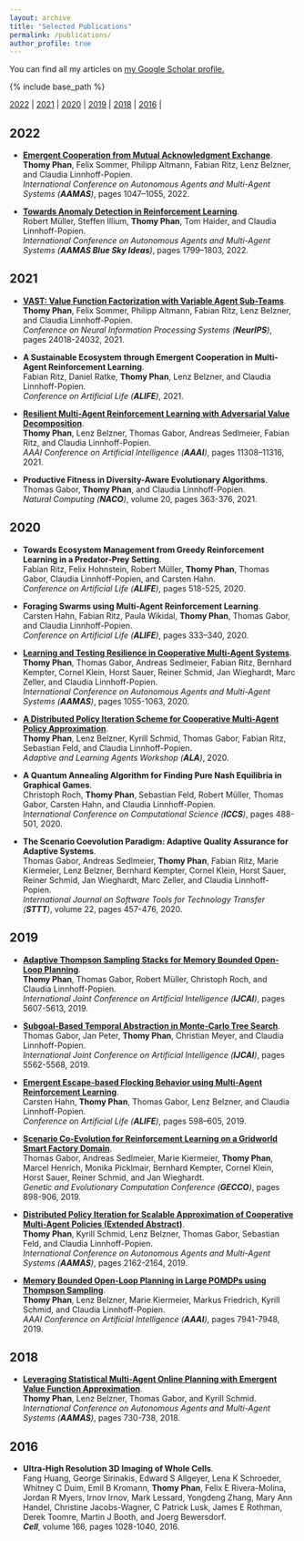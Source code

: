 ```yaml
---
layout: archive
title: "Selected Publications"
permalink: /publications/
author_profile: true
---
```


You can find all my articles on <u><a href="https://scholar.google.de/citations?user=yny05hUAAAAJ">my Google Scholar profile</a>.</u>

{% include base_path %}

[2022](#year2022) | [2021](#year2021) | [2020](#year2020) | [2019](#year2019) | [2018](year2018) | [2016](#year2016) |

## <a name="year2022"></a> 2022
* [**Emergent Cooperation from Mutual Acknowledgment Exchange**](http://thomyphan.github.io/files/2022-aamas.pdf).     
    **Thomy Phan**, Felix Sommer, Philipp Altmann, Fabian Ritz, Lenz Belzner, and Claudia Linnhoff-Popien.     
    <i>International Conference on Autonomous Agents and Multi-Agent Systems (**AAMAS**)</i>, pages 1047–1055, 2022.

* [**Towards Anomaly Detection in Reinforcement Learning**](http://thomyphan.github.io/files/2022-aamas-bluesky.pdf).     
    Robert Müller, Steffen Illium, **Thomy Phan**, Tom Haider, and Claudia Linnhoff-Popien.      
    <i>International Conference on Autonomous Agents and Multi-Agent Systems (**AAMAS Blue Sky Ideas**)</i>, pages 1799–1803, 2022.

## <a name="year2021"></a> 2021

* [**VAST: Value Function Factorization with Variable Agent Sub-Teams**](http://thomyphan.github.io/files/2021-neurips.pdf).     
    **Thomy Phan**, Felix Sommer, Philipp Altmann, Fabian Ritz, Lenz Belzner, and Claudia Linnhoff-Popien.     
    <i>Conference on Neural Information Processing Systems (**NeurIPS**)</i>, pages 24018-24032, 2021.

* **A Sustainable Ecosystem through Emergent Cooperation in Multi-Agent Reinforcement Learning**.     
    Fabian Ritz, Daniel Ratke, **Thomy Phan**, Lenz Belzner, and Claudia Linnhoff-Popien.      
    <i>Conference on Artificial Life (**ALIFE**)</i>, 2021.

* [**Resilient Multi-Agent Reinforcement Learning with Adversarial Value Decomposition**](http://thomyphan.github.io/files/2021-aaai.pdf).     
    **Thomy Phan**, Lenz Belzner, Thomas Gabor, Andreas Sedlmeier, Fabian Ritz, and Claudia Linnhoff-Popien.      
    <i>AAAI Conference on Artificial Intelligence (**AAAI**)</i>, pages 11308–11316, 2021.

* **Productive Fitness in Diversity-Aware Evolutionary Algorithms**.     
    Thomas Gabor, **Thomy Phan**, and Claudia Linnhoff-Popien.      
    <i>Natural Computing (**NACO**)</i>, volume 20, pages 363-376, 2021.

## <a name="year2020"></a> 2020

* **Towards Ecosystem Management from Greedy Reinforcement Learning in a Predator-Prey Setting**.     
    Fabian Ritz, Felix Hohnstein, Robert Müller, **Thomy Phan**, Thomas Gabor, Claudia Linnhoff-Popien, and Carsten Hahn.     
    <i>Conference on Artificial Life (**ALIFE**)</i>, pages 518-525, 2020.

* **Foraging Swarms using Multi-Agent Reinforcement Learning**.     
    Carsten Hahn, Fabian Ritz, Paula Wikidal, **Thomy Phan**, Thomas Gabor, and Claudia Linnhoff-Popien.      
    <i>Conference on Artificial Life (**ALIFE**)</i>, pages 333–340, 2020.

* [**Learning and Testing Resilience in Cooperative Multi-Agent Systems**](http://thomyphan.github.io/files/2020-aamas.pdf).     
    **Thomy Phan**, Thomas Gabor, Andreas Sedlmeier, Fabian Ritz, Bernhard Kempter, Cornel Klein, Horst Sauer, Reiner Schmid, Jan Wieghardt, Marc Zeller, and Claudia Linnhoff-Popien.      
    <i>International Conference on Autonomous Agents and Multi-Agent Systems (**AAMAS**)</i>, pages 1055-1063, 2020.

* [**A Distributed Policy Iteration Scheme for Cooperative Multi-Agent Policy Approximation**](http://thomyphan.github.io/files/2020-ala.pdf).     
    **Thomy Phan**, Lenz Belzner, Kyrill Schmid, Thomas Gabor, Fabian Ritz, Sebastian Feld, and Claudia Linnhoff-Popien.      
    <i>Adaptive and Learning Agents Workshop (**ALA**)</i>, 2020.

* **A Quantum Annealing Algorithm for Finding Pure Nash Equilibria in Graphical Games**.     
    Christoph Roch, **Thomy Phan**, Sebastian Feld, Robert Müller, Thomas Gabor, Carsten Hahn, and Claudia Linnhoff-Popien.      
    <i>International Conference on Computational Science (**ICCS**)</i>, pages 488-501, 2020.

* **The Scenario Coevolution Paradigm: Adaptive Quality Assurance for Adaptive Systems**.     
    Thomas Gabor, Andreas Sedlmeier, **Thomy Phan**, Fabian Ritz, Marie Kiermeier, Lenz Belzner, Bernhard Kempter, Cornel Klein, Horst Sauer, Reiner Schmid, Jan Wieghardt, Marc Zeller, and Claudia Linnhoff-Popien.      
    <i>International Journal on Software Tools for Technology Transfer (**STTT**)</i>, volume 22, pages 457-476, 2020.

## <a name="year2019"></a> 2019
* [**Adaptive Thompson Sampling Stacks for Memory Bounded Open-Loop Planning**](http://thomyphan.github.io/files/2019-ijcai-1.pdf).     
    **Thomy Phan**, Thomas Gabor, Robert Müller, Christoph Roch, and Claudia Linnhoff-Popien.     
    <i>International Joint Conference on Artificial Intelligence (**IJCAI**)</i>, pages 5607-5613, 2019.

* [**Subgoal-Based Temporal Abstraction in Monte-Carlo Tree Search**](http://thomyphan.github.io/files/2019-ijcai-2.pdf).     
    Thomas Gabor, Jan Peter, **Thomy Phan**, Christian Meyer, and Claudia Linnhoff-Popien.      
    <i>International Joint Conference on Artificial Intelligence (**IJCAI**)</i>, pages 5562-5568, 2019.

* [**Emergent Escape-based Flocking Behavior using Multi-Agent Reinforcement Learning**](http://thomyphan.github.io/files/2019-alife-preprint.pdf).     
    Carsten Hahn, **Thomy Phan**, Thomas Gabor, Lenz Belzner, and Claudia Linnhoff-Popien.      
    <i>Conference on Artificial Life (**ALIFE**)</i>, pages 598–605, 2019.

* [**Scenario Co-Evolution for Reinforcement Learning on a Gridworld Smart Factory Domain**](http://thomyphan.github.io/files/2019-gecco.pdf).     
    Thomas Gabor, Andreas Sedlmeier, Marie Kiermeier, **Thomy Phan**, Marcel Henrich, Monika Picklmair, Bernhard Kempter, Cornel Klein, Horst Sauer, Reiner Schmid, and Jan Wieghardt.      
    <i>Genetic and Evolutionary Computation Conference (**GECCO**)</i>, pages 898-906, 2019.

* [**Distributed Policy Iteration for Scalable Approximation of Cooperative Multi-Agent Policies (Extended Abstract)**](http://thomyphan.github.io/files/2019-aamas-ea).     
    **Thomy Phan**, Kyrill Schmid, Lenz Belzner, Thomas Gabor, Sebastian Feld, and Claudia Linnhoff-Popien.      
    <i>International Conference on Autonomous Agents and Multi-Agent Systems (**AAMAS**)</i>, pages 2162-2164, 2019.

* [**Memory Bounded Open-Loop Planning in Large POMDPs using Thompson Sampling**](http://thomyphan.github.io/files/2019-aaai).     
    **Thomy Phan**, Lenz Belzner, Marie Kiermeier, Markus Friedrich, Kyrill Schmid, and Claudia Linnhoff-Popien.      
    <i>AAAI Conference on Artificial Intelligence (**AAAI**)</i>, pages 7941-7948, 2019.

## <a name="year2018"></a> 2018
* [**Leveraging Statistical Multi-Agent Online Planning with Emergent Value Function Approximation**](http://thomyphan.github.io/files/2018-aamas).     
    **Thomy Phan**, Lenz Belzner, Thomas Gabor, and Kyrill Schmid.      
    <i>International Conference on Autonomous Agents and Multi-Agent Systems (**AAMAS**)</i>, pages 730-738, 2018. 

## <a name="year2016"></a> 2016
* **Ultra-High Resolution 3D Imaging of Whole Cells**.     
    Fang Huang, George Sirinakis, Edward S Allgeyer, Lena K Schroeder, Whitney C Duim, Emil B Kromann, **Thomy Phan**, Felix E Rivera-Molina, Jordan R Myers, Irnov Irnov, Mark Lessard, Yongdeng Zhang, Mary Ann Handel, Christine Jacobs-Wagner, C Patrick Lusk, James E Rothman, Derek Toomre, Martin J Booth, and Joerg Bewersdorf.      
    <i>**Cell**</i>, volume 166, pages 1028-1040, 2016. 

